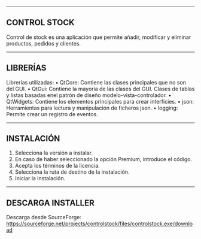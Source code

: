 ------------------------------------------------------------------------
 CONTROL STOCK 
------------------------------------------------------------------------

Control de stock es una aplicación que permite añadir, modificar y eliminar
productos, pedidos y clientes.

------------------------------------------------------------------------
 LIBRERÍAS 
------------------------------------------------------------------------
Librerías utilizadas:
    • QtCore: Contiene las clases principales que no son del GUI.
    • QtGui: Contiene la mayoría de las clases del GUI. Clases de tablas
      y listas basadas enel patrón de diseño modelo-vista-controlador.
    • QtWidgets: Contiene los elementos principales para crear interficies.
    • json: Herramientas para lectura y manipulación de ficheros json.
    • logging: Permite crear un registro de eventos.

------------------------------------------------------------------------
 INSTALACIÓN 
------------------------------------------------------------------------

1. Selecciona la versión a instalar.
2. En caso de haber seleccionado la opción Premium, introduce el código.
3. Acepta los términos de la licencia.
4. Selecciona la ruta de destino de la instalación.
5. Iniciar la instalación.

------------------------------------------------------------------------
 DESCARGA INSTALLER
------------------------------------------------------------------------

Descarga desde SourceForge: https://sourceforge.net/projects/controlstock/files/controlstock.exe/download
